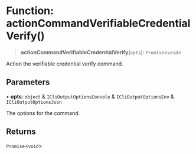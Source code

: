 # Function: actionCommandVerifiableCredentialVerify()

> **actionCommandVerifiableCredentialVerify**(`opts`): `Promise`\<`void`\>

Action the verifiable credential verify command.

## Parameters

• **opts**: `object` & `ICliOutputOptionsConsole` & `ICliOutputOptionsEnv` & `ICliOutputOptionsJson`

The options for the command.

## Returns

`Promise`\<`void`\>
